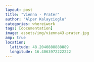 ```yaml
---
layout: post
title: "Vienna - Prater"
author: "Alper Kalaycioglu"
categories: whereiwork
tags: [documentation]
image: assets/img/vienna43-prater.jpg
amp: true
location:
  latitude: 48.2040888888889
  longitude: 16.4063972222222
---
```

